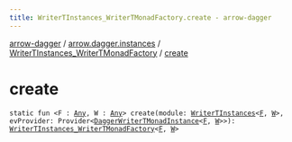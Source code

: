 ```yaml
---
title: WriterTInstances_WriterTMonadFactory.create - arrow-dagger
---
```


[arrow-dagger](../../index.html) / [arrow.dagger.instances](../index.html) / [WriterTInstances_WriterTMonadFactory](index.html) / [create](./create.html)

# create

`static fun <F : `[`Any`](https://kotlinlang.org/api/latest/jvm/stdlib/kotlin/-any/index.html)`, W : `[`Any`](https://kotlinlang.org/api/latest/jvm/stdlib/kotlin/-any/index.html)`> create(module: `[`WriterTInstances`](../-writer-t-instances/index.html)`<`[`F`](create.html#F)`, `[`W`](create.html#W)`>, evProvider: Provider<`[`DaggerWriterTMonadInstance`](../-dagger-writer-t-monad-instance/index.html)`<`[`F`](create.html#F)`, `[`W`](create.html#W)`>>): `[`WriterTInstances_WriterTMonadFactory`](index.html)`<`[`F`](create.html#F)`, `[`W`](create.html#W)`>`